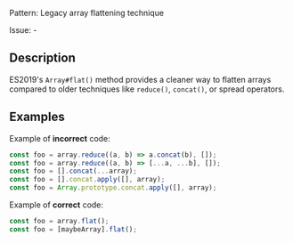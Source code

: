 Pattern: Legacy array flattening technique

Issue: -

## Description

ES2019's `Array#flat()` method provides a cleaner way to flatten arrays compared to older techniques like `reduce()`, `concat()`, or spread operators.

## Examples

Example of **incorrect** code:
```javascript
const foo = array.reduce((a, b) => a.concat(b), []);
const foo = array.reduce((a, b) => [...a, ...b], []);
const foo = [].concat(...array);
const foo = [].concat.apply([], array);
const foo = Array.prototype.concat.apply([], array);
```

Example of **correct** code:
```javascript
const foo = array.flat();
const foo = [maybeArray].flat();
```